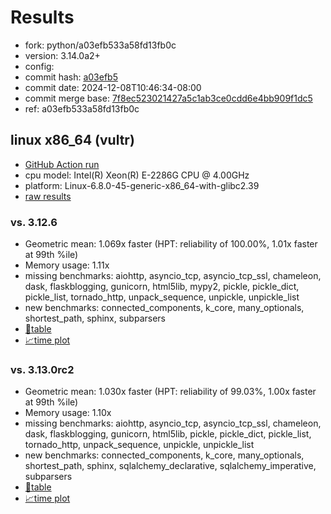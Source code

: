 # Results

- fork: python/a03efb533a58fd13fb0c
- version: 3.14.0a2+
- config: 
- commit hash: [a03efb5](https://github.com/python/cpython/commit/a03efb5)
- commit date: 2024-12-08T10:46:34-08:00
- commit merge base: [7f8ec523021427a5c1ab3ce0cdd6e4bb909f1dc5](https://github.com/python/cpython/commit/7f8ec523021427a5c1ab3ce0cdd6e4bb909f1dc5)
- ref: a03efb533a58fd13fb0c

## linux x86_64 (vultr)

- [GitHub Action run](https://github.com/facebookexperimental/free-threading-benchmarking/actions/runs/12226650498)
- cpu model: Intel(R) Xeon(R) E-2286G CPU @ 4.00GHz
- platform: Linux-6.8.0-45-generic-x86_64-with-glibc2.39
- [raw results](bm-20241208-vultr-x86_64-python-a03efb533a58fd13fb0c-3.14.0a2%2B-a03efb5.json)

### vs. 3.12.6

- Geometric mean: 1.069x faster (HPT: reliability of 100.00%, 1.01x faster at 99th %ile)
- Memory usage: 1.11x
- missing benchmarks: aiohttp, asyncio_tcp, asyncio_tcp_ssl, chameleon, dask, flaskblogging, gunicorn, html5lib, mypy2, pickle, pickle_dict, pickle_list, tornado_http, unpack_sequence, unpickle, unpickle_list
- new benchmarks: connected_components, k_core, many_optionals, shortest_path, sphinx, subparsers
- [📄table](bm-20241208-vultr-x86_64-python-a03efb533a58fd13fb0c-3.14.0a2%2B-a03efb5-vs-3.12.6.md)
- [📈time plot](bm-20241208-vultr-x86_64-python-a03efb533a58fd13fb0c-3.14.0a2%2B-a03efb5-vs-3.12.6.svg)

### vs. 3.13.0rc2

- Geometric mean: 1.030x faster (HPT: reliability of 99.03%, 1.00x faster at 99th %ile)
- Memory usage: 1.10x
- missing benchmarks: aiohttp, asyncio_tcp, asyncio_tcp_ssl, chameleon, dask, flaskblogging, gunicorn, html5lib, pickle, pickle_dict, pickle_list, tornado_http, unpack_sequence, unpickle, unpickle_list
- new benchmarks: connected_components, k_core, many_optionals, shortest_path, sphinx, sqlalchemy_declarative, sqlalchemy_imperative, subparsers
- [📄table](bm-20241208-vultr-x86_64-python-a03efb533a58fd13fb0c-3.14.0a2%2B-a03efb5-vs-3.13.0rc2.md)
- [📈time plot](bm-20241208-vultr-x86_64-python-a03efb533a58fd13fb0c-3.14.0a2%2B-a03efb5-vs-3.13.0rc2.svg)

